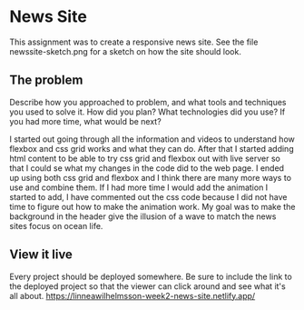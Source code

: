 # News Site

This assignment was to create a responsive news site. See the file newssite-sketch.png for a sketch on how the site should look.

## The problem

Describe how you approached to problem, and what tools and techniques you used to solve it. How did you plan? What technologies did you use? If you had more time, what would be next?

I started out going through all the information and videos to understand how flexbox and css grid works and what they can do. After that I started adding html content to be able to try css grid and flexbox out with live server so that I could se what my changes in the code did to the web page. I ended up using both css grid and flexbox and I think there are many more ways to use and combine them. If I had more time I would add the animation I started to add, I have commented out the css code because I did not have time to figure out how to make the animation work. My goal was to make the background in the header give the illusion of a wave to match the news sites focus on ocean life.

## View it live
Every project should be deployed somewhere. Be sure to include the link to the deployed project so that the viewer can click around and see what it's all about.
https://linneawilhelmsson-week2-news-site.netlify.app/